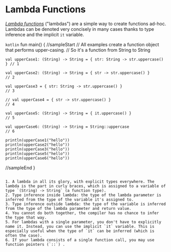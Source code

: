 # Lambda Functions

[*Lambda functions*](https://kotlinlang.org/docs/reference/lambdas.html) ("lambdas") are a simple way to create functions ad-hoc. Lambdas can be denoted very concisely in many cases thanks to type inference and the implicit `it` variable.

```kotlin```
fun main() {
//sampleStart
    // All examples create a function object that performs upper-casing.
    // So it's a function from String to String

    val upperCase1: (String) -> String = { str: String -> str.uppercase() } // 1

    val upperCase2: (String) -> String = { str -> str.uppercase() }         // 2

    val upperCase3 = { str: String -> str.uppercase() }                     // 3

    // val upperCase4 = { str -> str.uppercase() }                          // 4

    val upperCase5: (String) -> String = { it.uppercase() }                 // 5

    val upperCase6: (String) -> String = String::uppercase                  // 6

    println(upperCase1("hello"))
    println(upperCase2("hello"))
    println(upperCase3("hello"))
    println(upperCase5("hello"))
    println(upperCase6("hello"))
//sampleEnd
}
```

1. A lambda in all its glory, with explicit types everywhere. The lambda is the part in curly braces, which is assigned to a variable of type `(String) -> String` (a function type).
2. Type inference inside lambda: the type of the lambda parameter is inferred from the type of the variable it's assigned to.
3. Type inference outside lambda: the type of the variable is inferred from the type of the lambda parameter and return value.
4. You cannot do both together, the compiler has no chance to infer the type that way.
5. For lambdas with a single parameter, you don't have to explicitly name it. Instead, you can use the implicit `it` variable. This is especially useful when the type of `it` can be inferred (which is often the case).
6. If your lambda consists of a single function call, you may use function pointers (`::`) .

